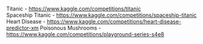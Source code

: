 Titanic - https://www.kaggle.com/competitions/titanic  
Spaceship Titanic - https://www.kaggle.com/competitions/spaceship-titanic  
Heart Disease - https://www.kaggle.com/competitions/heart-disease-predictor-xm
Poisonous Mushrooms - https://www.kaggle.com/competitions/playground-series-s4e8
